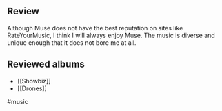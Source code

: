 ## Review
Although Muse does not have the best reputation on sites like RateYourMusic, I think I will always enjoy Muse. The music is diverse and unique enough that it does not bore me at all. 

## Reviewed albums
- [[Showbiz]] 
- [[Drones]] 

#music